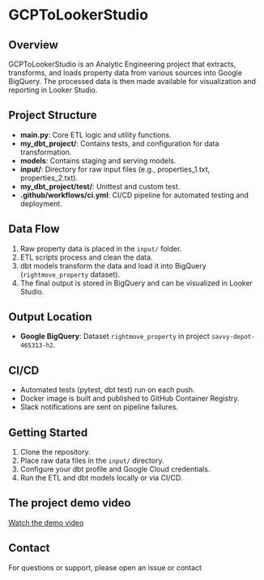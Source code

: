 # GCPToLookerStudio

## Overview
GCPToLookerStudio is an Analytic Engineering project that extracts, transforms, and loads property data from various sources into Google BigQuery. The processed data is then made available for visualization and reporting in Looker Studio.

## Project Structure
- **main.py**: Core ETL logic and utility functions.
- **my_dbt_project/**: Contains tests, and configuration for data transformation.
- **models**: Contains staging and serving models.
- **input/**: Directory for raw input files (e.g., properties_1.txt, properties_2.txt).
- **my_dbt_project/test/**: Unittest and custom test.
- **.github/workflows/ci.yml**: CI/CD pipeline for automated testing and deployment.

## Data Flow
1. Raw property data is placed in the `input/` folder.
2. ETL scripts process and clean the data.
3. dbt models transform the data and load it into BigQuery (`rightmove_property` dataset).
4. The final output is stored in BigQuery and can be visualized in Looker Studio.

## Output Location
- **Google BigQuery**: Dataset `rightmove_property` in project `savvy-depot-465313-h2`.

## CI/CD
- Automated tests (pytest, dbt test) run on each push.
- Docker image is built and published to GitHub Container Registry.
- Slack notifications are sent on pipeline failures.

## Getting Started
1. Clone the repository.
2. Place raw data files in the `input/` directory.
3. Configure your dbt profile and Google Cloud credentials.
4. Run the ETL and dbt models locally or via CI/CD.

## The project demo video
[Watch the demo video](https://drive.google.com/file/d/1B-EZCcaQZ-pAKvYnakRlpxkR5CJ4NVXt/view?usp=drive_link) 
   

## Contact
For questions or support, please open an issue or contact
